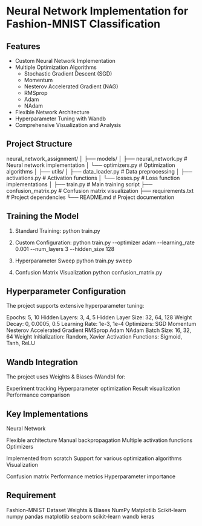 # Neural Network Implementation for Fashion-MNIST Classification

## Features

- Custom Neural Network Implementation
- Multiple Optimization Algorithms
  - Stochastic Gradient Descent (SGD)
  - Momentum
  - Nesterov Accelerated Gradient (NAG)
  - RMSprop
  - Adam
  - NAdam
- Flexible Network Architecture
- Hyperparameter Tuning with Wandb
- Comprehensive Visualization and Analysis

## Project Structure
neural_network_assignment/
│
├── models/
│ ├── neural_network.py # Neural network implementation
│ └── optimizers.py # Optimization algorithms
│
├── utils/
│ ├── data_loader.py # Data preprocessing
│ ├── activations.py # Activation functions
│ └── losses.py # Loss function implementations
│
├── train.py # Main training script
├── confusion_matrix.py # Confusion matrix visualization
├── requirements.txt # Project dependencies
└── README.md # Project documentation


## Training the Model
1. Standard Training:
    python train.py

2. Custom Configuration:
    python train.py --optimizer adam --learning_rate 0.001 --num_layers 3 --hidden_size 128

3. Hyperparameter Sweep
    python train.py sweep

4. Confusion Matrix Visualization
    python confusion_matrix.py

## Hyperparameter Configuration
The project supports extensive hyperparameter tuning:

Epochs: 5, 10
Hidden Layers: 3, 4, 5
Hidden Layer Size: 32, 64, 128
Weight Decay: 0, 0.0005, 0.5
Learning Rate: 1e-3, 1e-4
Optimizers:
SGD
Momentum
Nesterov Accelerated Gradient
RMSprop
Adam
NAdam
Batch Size: 16, 32, 64
Weight Initialization: Random, Xavier
Activation Functions: Sigmoid, Tanh, ReLU

## Wandb Integration
The project uses Weights & Biases (Wandb) for:

Experiment tracking
Hyperparameter optimization
Result visualization
Performance comparison

## Key Implementations
Neural Network

Flexible architecture
Manual backpropagation
Multiple activation functions
Optimizers

Implemented from scratch
Support for various optimization algorithms
Visualization

Confusion matrix
Performance metrics
Hyperparameter importance

## Requirement
Fashion-MNIST Dataset
Weights & Biases
NumPy
Matplotlib
Scikit-learn
numpy
pandas
matplotlib
seaborn
scikit-learn
wandb
keras